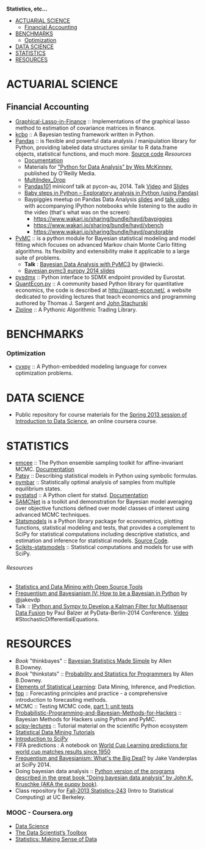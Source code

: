 **Statistics, etc...**

- [ACTUARIAL SCIENCE](#actuarial-science)
   - [Financial Accounting](#financial-accounting)
- [BENCHMARKS](#benchmarks)
   - [Optimization](#optimization)
- [DATA SCIENCE](#data-science)
- [STATISTICS](#statistics)
- [RESOURCES](#mooc)


# ACTUARIAL SCIENCE 
## Financial Accounting
- [Graphical-Lasso-in-Finance](https://github.com/CamDavidsonPilon/Graphical-Lasso-in-Finance) :: Implementations of the graphical lasso method to estimation of covariance matrices in finance.
- [kcbo](https://github.com/HHammond/kcbo) :: A Bayesian testing framework written in Python. 
- [Pandas](http://pandas.pydata.org/) :: is flexible and powerful data analysis / manipulation library for Python, providing labeled data structures similar to R data.frame objects, statistical functions, and much more. [Source code](https://github.com/pydata/pandas)
   _Resources_
   - [Documentation](http://pandas.pydata.org/pandas-docs/)
   - Materials for ["Python for Data Analysis" by Wes McKinney](https://github.com/pydata/pydata-book), published by O'Reilly Media.
   - [MultiIndex_Drop](https://www.wakari.io/sharing/bundle/quasiben_tr/MultiIndex_Drop)
   - [Pandas101](http://2014.pycon-au.org/wiki/Miniconfs/Miniconf/Pandas101) miniconf talk at pycon-au, 2014. Talk [Video](http://youtu.be/1QOMk2k9aI8) and [Slides](https://slideviewer.herokuapp.com/github/lexual/2014-PyConAU-Pandas-talk/blob/master/slides.ipynb#/)
   - [Baby steps in Python – Exploratory analysis in Python (using Pandas)](http://www.analyticsvidhya.com/blog/2014/08/baby-steps-python-performing-exploratory-analysis-python/)
   - Baypiggies meetup on Pandas Data Analysis [slides](https://www.youtube.com/watch?v=3Chgzna2nMg) and [talk video](https://www.youtube.com/watch?v=3Chgzna2nMg) with accompanying IPython notebooks while listening to the audio in the video (that's what was on the screen):
      - https://www.wakari.io/sharing/bundle/hayd/baypiggies
      - https://www.wakari.io/sharing/bundle/hayd/vbench
      - https://www.wakari.io/sharing/bundle/hayd/pandorable  
- [PyMC](https://github.com/pymc-devs/pymc) :: is a python module for Bayesian statistical modeling and model fitting which focuses on advanced Markov chain Monte Carlo fitting algorithms. Its flexibility and extensibility make it applicable to a large suite of problems.
   - __Talk__ : [Bayesian Data Analysis with PyMC3](https://github.com/twiecki/pymc3_talk) by @twiecki.
   - [Bayesian pymc3 europy 2014 slides](http://twiecki.github.io/bayesian_pymc3_europy_ab.slides.html#/)
- [pysdmx](https://github.com/widukind/pysdmx) :: Python interface to SDMX endpoint provided by Eurostat.
- [QuantEcon.py](https://github.com/QuantEcon/QuantEcon.py) :: A community based Python library for quantitative economics, the code is described at http://quant-econ.net/, a website dedicated to providing lectures that teach economics and programming authored by Thomas J. Sargent and [John Stachurski](http://jstac.github.io/quant-econ/)
- [Zipline](https://github.com/quantopian/zipline) :: A Pythonic Algorithmic Trading Library.


# BENCHMARKS
### Optimization
- [cvxpy](https://github.com/cvxgrp/cvxpy) :: A Python-embedded modeling language for convex optimization problems.


# DATA SCIENCE
- Public repository for course materials for the [Spring 2013 session of Introduction to Data Science](https://github.com/uwescience/datasci_course_materials), an online coursera course.


# STATISTICS
- [emcee](http://dan.iel.fm/emcee) :: The Python ensemble sampling toolkit for affine-invariant MCMC. [Documentation](https://github.com/dfm/emcee)
- [Patsy](https://github.com/pydata/patsy) :: Describing statistical models in Python using symbolic formulas.
- [pymbar](https://github.com/choderalab/pymbar) :: Statistically optimal analysis of samples from multiple equilibrium states.
- [pystatsd](https://github.com/jsocol/pystatsd) :: A Python client for statsd. [Documentation](http://statsd.readthedocs.org/en/latest/index.html)
- [SAMCNet](https://github.com/binarybana/samcnet) is a toolkit and demonstration for Bayesian model averaging over objective functions defined over model classes of interest using advanced MCMC techniques.
- [Statsmodels](http://statsmodels.sourceforge.net) is a Python library package for econometrics, plotting functions, statistical modeling and tests, that provides a complement to SciPy for statistical computations including descriptive statistics, and estimation and inference for statistical models. [Source Code](https://github.com/statsmodels/statsmodels).
- [Scikits-statsmodels](http://scikits.appspot.com/statsmodels) :: Statistical computations and models for use with SciPy. 

###### Resources
- [Statistics and Data Mining with Open Source Tools](http://oswco.com/2013/mar/14/statistics-and-data-mining-open-source-tools/)
- [Frequentism and Bayesianism IV: How to be a Bayesian in Python](http://jakevdp.github.io/blog/2014/06/14/frequentism-and-bayesianism-4-bayesian-in-python/) by @jakevdp
- Talk :: [IPython and Sympy to Develop a Kalman Filter for Multisensor Data Fusion](https://github.com/balzer82/PyData-Berlin-2014-Kalman) by Paul Balzer at PyData-Berlin-2014 Conference. [Video](https://www.youtube.com/watch?v=XSRr2HHedrY) #StochasticDifferentialEquations.


# RESOURCES
- _Book_ "thinkbayes" :: [Bayesian Statistics Made Simple](http://www.greenteapress.com/thinkbayes/) by Allen B.Downey.
- _Book_ "thinkstats" :: [Probability and Statistics for Programmers](http://greenteapress.com/thinkstats/) by Allen B.Downey.
- [Elements of Statistical Learning](http://statweb.stanford.edu/~tibs/ElemStatLearn/): Data Mining, Inference, and Prediction.
- [fpp](https://www.otexts.org/fpp/) :: Forecasting principles and practice - a comprehensive introduction to forecasting methods.
- MCMC :: Testing MCMC code, [part 1: unit tests](https://hips.seas.harvard.edu/blog/2013/05/20/testing-mcmc-code-part-1-unit-tests/)
- [Probabilistic-Programming-and-Bayesian-Methods-for-Hackers](https://github.com/CamDavidsonPilon/Probabilistic-Programming-and-Bayesian-Methods-for-Hackers) :: Bayesian Methods for Hackers using Python and PyMC.
- [scipy-lectures](http://scipy-lectures.github.io) :: Tutorial material on the scientific Python ecosystem
- [Statistical Data Mining Tutorials](http://www.autonlab.org/tutorials/)
- [Introduction to SciPy](http://www.johndcook.com/blog/2013/03/29/new-introduction-to-scipy/)
- FIFA predictions : A notebook on [World Cup Learning predictions for world cup matches results since 1950](http://nbviewer.ipython.org/github/fisadev/world_cup_learning/blob/master/learn.ipynb)
- [Frequentism and Bayesianism: What's the Big Deal?](https://speakerdeck.com/jakevdp/frequentism-and-bayesianism-whats-the-big-deal-scipy-2014) by Jake Vanderplas at SciPy 2014.
- Doing bayesian data analysis :: [Python version of the programs described in the great book "Doing bayesian data analysis" by John K. Kruschke (AKA the puppy book)](https://github.com/aloctavodia/Doing_bayesian_data_analysis).
- Class repository for [Fall-2013 Statistics-243](https://github.com/paciorek/stat243-fall-2013) (Intro to Statistical Computing) at UC Berkeley.

### MOOC - Coursera.org   
- [Data Science](https://www.coursera.org/specialization/jhudatascience/1)
- [The Data Scientist’s Toolbox](https://www.coursera.org/course/datascitoolbox)
- [Statistics: Making Sense of Data](https://www.coursera.org/course/introstats)

